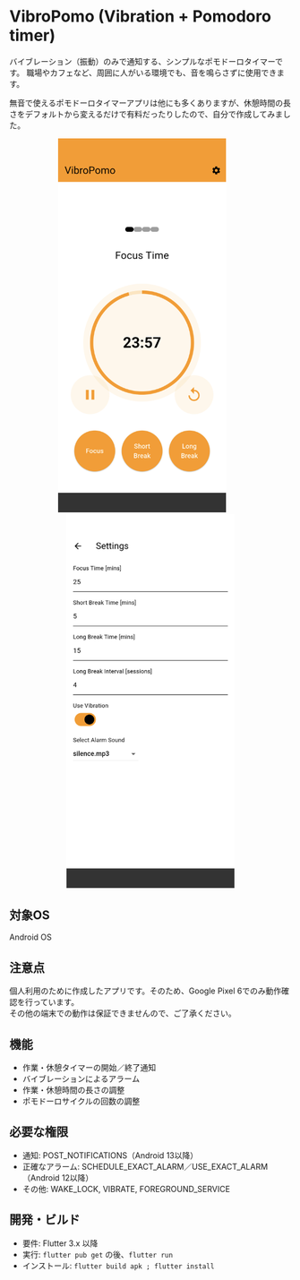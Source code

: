 # VibroPomo (Vibration + Pomodoro timer)

バイブレーション（振動）のみで通知する、シンプルなポモドーロタイマーです。
職場やカフェなど、周囲に人がいる環境でも、音を鳴らさずに使用できます。

無音で使えるポモドーロタイマーアプリは他にも多くありますが、休憩時間の長さをデフォルトから変えるだけで有料だったりしたので、自分で作成してみました。

<p align="center">
	<img src="docs/images/timer_screenshot.png" alt="タイマー画面のスクリーンショット" width="300" style="margin-right:30px;" />
	<img src="docs/images/setting_screenshot.png" alt="設定画面のスクリーンショット" width="300" />
</p>

## 対象OS
Android OS

## 注意点
個人利用のために作成したアプリです。そのため、Google Pixel 6でのみ動作確認を行っています。  
その他の端末での動作は保証できませんので、ご了承ください。

## 機能
- 作業・休憩タイマーの開始／終了通知
- バイブレーションによるアラーム
- 作業・休憩時間の長さの調整
- ポモドーロサイクルの回数の調整

## 必要な権限
- 通知: POST_NOTIFICATIONS（Android 13以降）
- 正確なアラーム: SCHEDULE_EXACT_ALARM／USE_EXACT_ALARM（Android 12以降）
- その他: WAKE_LOCK, VIBRATE, FOREGROUND_SERVICE

## 開発・ビルド
- 要件: Flutter 3.x 以降
- 実行: `flutter pub get` の後、`flutter run`
- インストール: `flutter build apk ; flutter install`
